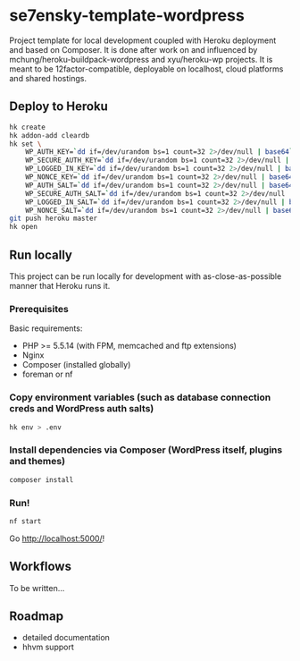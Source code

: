 se7ensky-template-wordpress
===========================

Project template for local development coupled with Heroku deployment and based on Composer.
It is done after work on and influenced by mchung/heroku-buildpack-wordpress and xyu/heroku-wp projects.
It is meant to be 12factor-compatible, deployable on localhost, cloud platforms and shared hostings.

Deploy to Heroku
----------------
```bash
hk create
hk addon-add cleardb
hk set \
    WP_AUTH_KEY=`dd if=/dev/urandom bs=1 count=32 2>/dev/null | base64`\
    WP_SECURE_AUTH_KEY=`dd if=/dev/urandom bs=1 count=32 2>/dev/null | base64`\
    WP_LOGGED_IN_KEY=`dd if=/dev/urandom bs=1 count=32 2>/dev/null | base64`\
    WP_NONCE_KEY=`dd if=/dev/urandom bs=1 count=32 2>/dev/null | base64`\
    WP_AUTH_SALT=`dd if=/dev/urandom bs=1 count=32 2>/dev/null | base64`\
    WP_SECURE_AUTH_SALT=`dd if=/dev/urandom bs=1 count=32 2>/dev/null | base64`\
    WP_LOGGED_IN_SALT=`dd if=/dev/urandom bs=1 count=32 2>/dev/null | base64`\
    WP_NONCE_SALT=`dd if=/dev/urandom bs=1 count=32 2>/dev/null | base64`
git push heroku master
hk open
```

Run locally
-----------
This project can be run locally for development with as-close-as-possible manner that Heroku runs it.

### Prerequisites
Basic requirements:
* PHP >= 5.5.14 (with FPM, memcached and ftp extensions)
* Nginx
* Composer (installed globally)
* foreman or nf

### Copy environment variables (such as database connection creds and WordPress auth salts)
```bash
hk env > .env
```

### Install dependencies via Composer (WordPress itself, plugins and themes)
```bash
composer install
```

### Run!
```bash
nf start
```
Go [http://localhost:5000/](http://localhost:5000/)!

Workflows
---------
To be written...

Roadmap
-------
* detailed documentation
* hhvm support
